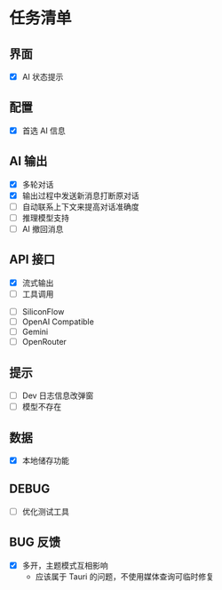 # 任务清单

## 界面

- [x] AI 状态提示

## 配置

- [x] 首选 AI 信息

## AI 输出

- [x] 多轮对话
- [x] 输出过程中发送新消息打断原对话
- [ ] 自动联系上下文来提高对话准确度
- [ ] 推理模型支持
- [ ] AI 撤回消息

## API 接口

- [x] 流式输出
- [ ] 工具调用

* [ ] SiliconFlow
* [ ] OpenAI Compatible
* [ ] Gemini
* [ ] OpenRouter

## 提示

- [ ] Dev 日志信息改弹窗
- [ ] 模型不存在

## 数据

- [x] 本地储存功能

## DEBUG

- [ ] 优化测试工具

## BUG 反馈

- [x] 多开，主题模式互相影响
  - 应该属于 Tauri 的问题，不使用媒体查询可临时修复

